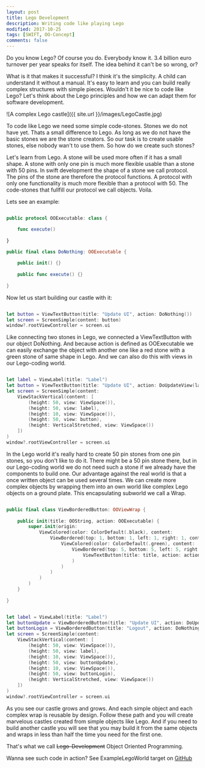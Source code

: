 ```yaml
---
layout: post
title: Lego Development
description: Writing code like playing Lego
modified: 2017-10-25
tags: [SWIFT, OO-Concept]
comments: false
---
```


Do you know Lego? Of course you do. Everybody know it. 3.4 billion euro turnover per year speaks for itself. The idea behind it can't be so wrong, or? 

What is it that makes it successful? I think it's the simplicity. A child can understand it without a manual. It's easy to learn and you can build really complex structures with simple pieces. Wouldn't it be nice to code like Lego? Let's think about the Lego principles and how we can adapt them for software development.

<!--break-->

![A complex Lego castle]({{ site.url }}/images/LegoCastle.jpg)

To code like Lego we need some simple code-stones. Stones we do not have yet. Thats a small difference to Lego. As long as we do not have the basic stones we are the stone creators. So our task is to create usable stones, else nobody wan't to use them. So how do we create such stones?

Let's learn from Lego. A stone will be used more often if it has a small shape. A stone with only one pin is much more flexible usable than a stone with 50 pins. In swift development the shape of a stone we call protocol. The pins of the stone are therefore the protocol functions. A protocol with only one functionality is much more flexible than a protocol with 50. The code-stones that fullfill our protocol we call objects. Voila.

Lets see an example:

``` swift

public protocol OOExecutable: class {

    func execute()
    
}

public final class DoNothing: OOExecutable {
    
    public init() {}
    
    public func execute() {}
    
}

```

Now let us start building our castle with it:

``` swift

let button = ViewTextButton(title: "Update UI", action: DoNothing())
let screen = ScreenSimple(content: button)
window?.rootViewController = screen.ui

```

Like connecting two stones in Lego, we connected a ViewTextButton with our object DoNothing. And because action is defined as OOExecutable we can easily exchange the object with another one like a red stone with a green stone of same shape in Lego. And we can also do this with views in our Lego-coding world. 

``` swift

let label = ViewLabel(title: "Label")
let button = ViewTextButton(title: "Update UI", action: DoUpdateView(label))
let screen = ScreenSimple(content: 
    ViewStackVertical(content: [
        (height: 50, view: ViewSpace()),
        (height: 50, view: label),
        (height: 10, view: ViewSpace()),
        (height: 50, view: button),
        (height: VerticalStretched, view: ViewSpace())
    ])
)
window?.rootViewController = screen.ui

```

In the Lego world it's really hard to create 50 pin stones from one pin stones, so you don't like to do it. There might be a 50 pin stone there, but in our Lego-coding world we do not need such a stone if we already have the components to build one. Our advantage against the real world is that a once written object can be used several times. We can create more complex objects by wrapping them into an own world like complex Lego objects on a ground plate. This encapsulating subworld we call a Wrap.

``` swift

public final class ViewBorderedButton: OOViewWrap {
    
    public init(title: OOString, action: OOExecutable) {
        super.init(origin:
            ViewColored(color: ColorDefault(.black), content:
                ViewBordered(top: 1, bottom: 1, left: 1, right: 1, content:
                    ViewColored(color: ColorDefault(.green), content:
                        ViewBordered(top: 5, bottom: 5, left: 5, right: 5, content:
                            ViewTextButton(title: title, action: action)
                        )
                    )
                )
            )
        )
    }
    
}

```

``` swift

let label = ViewLabel(title: "Label")
let buttonUpdate = ViewBorderedButton(title: "Update UI", action: DoUpdateView(label))
let buttonLogin = ViewBorderedButton(title: "Logout", action: DoNothing())
let screen = ScreenSimple(content: 
    ViewStackVertical(content: [
        (height: 50, view: ViewSpace()),
        (height: 50, view: label),
        (height: 10, view: ViewSpace()),
        (height: 50, view: buttonUpdate),
        (height: 10, view: ViewSpace()),
        (height: 50, view: buttonLogin),
        (height: VerticalStretched, view: ViewSpace())
    ])
)
window?.rootViewController = screen.ui

```

As you see our castle grows and grows. And each simple object and each complex wrap is reusable by design. Follow these path and you will create marvelous castles created from simple objects like Lego. And if you need to build another castle you will see that you may build it from the same objects and wraps in less than half the time you need for the first one. 

That's what we call ~~Lego-Development~~ Object Oriented Programming.

Wanna see such code in action? See ExampleLegoWorld target on [GitHub](https://github.com/ObjectAlchemist/OOExamples)

